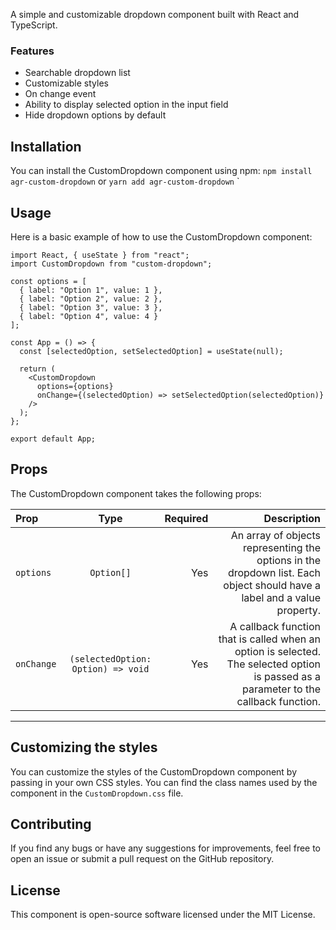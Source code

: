A simple and customizable dropdown component built with React and TypeScript.

### Features
- Searchable dropdown list
- Customizable styles
- On change event
- Ability to display selected option in the input field
- Hide dropdown options by default

## Installation
You can install the CustomDropdown component using npm:
`npm install agr-custom-dropdown` or `yarn add agr-custom-dropdown`
`
## Usage
Here is a basic example of how to use the CustomDropdown component:

```react
import React, { useState } from "react";
import CustomDropdown from "custom-dropdown";

const options = [
  { label: "Option 1", value: 1 },
  { label: "Option 2", value: 2 },
  { label: "Option 3", value: 3 },
  { label: "Option 4", value: 4 }
];

const App = () => {
  const [selectedOption, setSelectedOption] = useState(null);

  return (
    <CustomDropdown
      options={options}
      onChange={(selectedOption) => setSelectedOption(selectedOption)}
    />
  );
};

export default App;
```

## Props
The CustomDropdown component takes the following props:

| Prop  | Type  | Required | Description
| :------------ |:---------------:| -----:| ------------:|
| `options`      | `Option[]` | Yes | An array of objects representing the options in the dropdown list. Each object should have a label and a value property.
| `onChange`      | `(selectedOption: Option) => void`        |   Yes | A callback function that is called when an option is selected. The selected option is passed as a parameter to the callback function.
----

## Customizing the styles
You can customize the styles of the CustomDropdown component by passing in your own CSS styles. You can find the class names used by the component in the `CustomDropdown.css` file.

## Contributing
If you find any bugs or have any suggestions for improvements, feel free to open an issue or submit a pull request on the GitHub repository.

## License
This component is open-source software licensed under the MIT License.